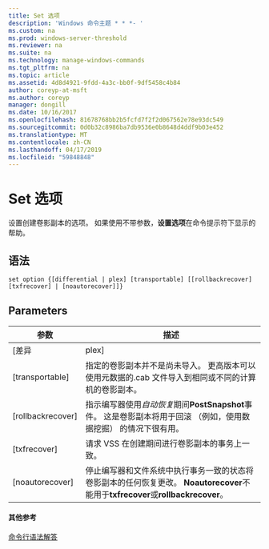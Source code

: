 ```yaml
---
title: Set 选项
description: 'Windows 命令主题 * * *- '
ms.custom: na
ms.prod: windows-server-threshold
ms.reviewer: na
ms.suite: na
ms.technology: manage-windows-commands
ms.tgt_pltfrm: na
ms.topic: article
ms.assetid: 4d8d4921-9fdd-4a3c-bb0f-9df5458c4b84
author: coreyp-at-msft
ms.author: coreyp
manager: dongill
ms.date: 10/16/2017
ms.openlocfilehash: 81678768bb2b5fcfd7f2f2d067562e78e93dc549
ms.sourcegitcommit: 0d0b32c8986ba7db9536e0b8648d4ddf9b03e452
ms.translationtype: MT
ms.contentlocale: zh-CN
ms.lasthandoff: 04/17/2019
ms.locfileid: "59848848"
---
```

# <a name="set-option"></a>Set 选项



设置创建卷影副本的选项。 如果使用不带参数，**设置选项**在命令提示符下显示的帮助。

## <a name="syntax"></a>语法

```
set option {[differential | plex] [transportable] [[rollbackrecover] [txfrecover] | [noautorecover]]}
```

## <a name="parameters"></a>Parameters

|参数|描述|
|---------|-----------|
|[差异 | plex]|指定到提供程序的卷影副本来创建的类型。|
|[transportable]|指定的卷影副本并不是尚未导入。 更高版本可以使用元数据的.cab 文件导入到相同或不同的计算机的卷影副本。|
|[rollbackrecover]|指示编写器使用*自动恢复*期间**PostSnapshot**事件。 这是卷影副本将用于回滚 （例如，使用数据挖掘） 的情况下很有用。|
|[txfrecover]|请求 VSS 在创建期间进行卷影副本的事务上一致。|
|[noautorecover]|停止编写器和文件系统中执行事务一致的状态将卷影副本的任何恢复更改。 **Noautorecover**不能用于**txfrecover**或**rollbackrecover**。|

#### <a name="additional-references"></a>其他参考

[命令行语法解答](command-line-syntax-key.md)